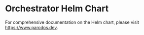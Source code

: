 # Orchestrator Helm Chart

For comprehensive documentation on the Helm chart, please visit https://www.parodos.dev.
